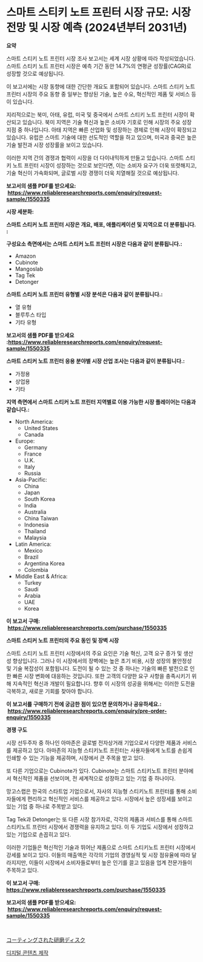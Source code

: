 <p><h1>스마트 스티키 노트 프린터 시장 규모: 시장 전망 및 시장 예측 (2024년부터 2031년)</h1></p><p><strong>요약</strong></p>
<p><p>스마트 스티키 노트 프린터 시장 조사 보고서는 세계 시장 상황에 따라 작성되었습니다. 스마트 스티키 노트 프린터 시장은 예측 기간 동안 14.7%의 연평균 성장률(CAGR)로 성장할 것으로 예상됩니다.</p><p>이 보고서에는 시장 동향에 대한 간단한 개요도 포함되어 있습니다. 스마트 스티키 노트 프린터 시장의 주요 동향 중 일부는 향상된 기술, 높은 수요, 혁신적인 제품 및 서비스 등이 있습니다.</p><p>지리적으로는 북미, 아태, 유럽, 미국 및 중국에서 스마트 스티키 노트 프린터 시장이 확산되고 있습니다. 북미 지역은 기술 혁신과 높은 소비자 기호로 인해 시장의 주요 성장 지점 중 하나입니다. 아태 지역은 빠른 산업화 및 성장하는 경제로 인해 시장이 확장되고 있습니다. 유럽은 스마트 기술에 대한 선도적인 역할을 하고 있으며, 미국과 중국은 높은 기술 발전과 시장 성장률을 보이고 있습니다.</p><p>이러한 지역 간의 경쟁과 협력이 시장을 더 다이내믹하게 만들고 있습니다. 스마트 스티키 노트 프린터 시장이 성장하는 것으로 보인다면, 이는 소비자 요구가 더욱 또렷해지고, 기술 혁신이 가속화되며, 글로벌 시장 경쟁이 더욱 치열해질 것으로 예상됩니다.</p></p>
<p><strong>보고서의 샘플 PDF를 받으세요: &nbsp;<a href="https://www.reliableresearchreports.com/enquiry/request-sample/1550335">https://www.reliableresearchreports.com/enquiry/request-sample/1550335</a></strong></p>
<p><strong>시장 세분화:</strong></p>
<p><strong> 스마트 스티커 노트 프린터 시장은 개요, 배포, 애플리케이션 및 지역으로 더 분류됩니다. :</strong></p>
<p><strong>구성요소 측면에서는 스마트 스티커 노트 프린터 시장은 다음과 같이 분류됩니다.:</strong></p>
<p><ul><li>Amazon</li><li>Cubinote</li><li>Mangoslab</li><li>Tag Tek</li><li>Detonger</li></ul></p>
<p><strong> 스마트 스티커 노트 프린터 유형별 시장 분석은 다음과 같이 분류됩니다.:</strong></p>
<p><ul><li>열 유형</li><li>블루투스 타입</li><li>기타 유형</li></ul></p>
<p><strong>보고서의 샘플 PDF를 받으세요 :<a href="https://www.reliableresearchreports.com/enquiry/request-sample/1550335">https://www.reliableresearchreports.com/enquiry/request-sample/1550335</a></strong></p>
<p><strong> 스마트 스티커 노트 프린터 응용 분야별 시장 산업 조사는 다음과 같이 분류됩니다.:</strong></p>
<p><ul><li>가정용</li><li>상업용</li><li>기타</li></ul></p>
<p><strong>지역 측면에서 스마트 스티커 노트 프린터 지역별로 이용 가능한 시장 플레이어는 다음과 같습니다.:</strong></p>
<p><ul>
    <li>
        North America:
        <ul>
            <li>United States</li>
            <li>Canada</li>
        </ul>
    </li>
    <li>
        Europe:
        <ul>
            <li>Germany</li>
            <li>France</li>
            <li>U.K.</li>
            <li>Italy</li>
            <li>Russia</li>
        </ul>
    </li>
    <li>
        Asia-Pacific:
        <ul>
            <li>China</li>
            <li>Japan</li>
            <li>South Korea</li>
            <li>India</li>
            <li>Australia</li>
            <li>China Taiwan</li>
            <li>Indonesia</li>
            <li>Thailand</li>
            <li>Malaysia</li>
        </ul>
    </li>
    <li>
        Latin America:
        <ul>
            <li>Mexico</li>
            <li>Brazil</li>
            <li>Argentina Korea</li>
            <li>Colombia</li>
        </ul>
    </li>
    <li>
        Middle East & Africa:
        <ul>
            <li>Turkey</li>
            <li>Saudi</li>
            <li>Arabia</li>
            <li>UAE</li>
            <li>Korea</li>
        </ul>
    </li>
    </ul></p>
<p><strong>이 보고서 구매: &nbsp;<a href="https://www.reliableresearchreports.com/purchase/1550335">https://www.reliableresearchreports.com/purchase/1550335</a></strong></p>
<p><strong>스마트 스티커 노트 프린터의 주요 동인 및 장벽 시장</strong></p>
<p><p>스마트 스티키 노트 프린터 시장에서의 주요 요인은 기술 혁신, 고객 요구 증가 및 생산성 향상입니다. 그러나 이 시장에서의 장벽에는 높은 초기 비용, 시장 성장의 불안정성 및 기술 복잡성이 포함됩니다. 도전이 될 수 있는 것 중 하나는 기술의 빠른 발전으로 인한 빠른 시장 변화에 대응하는 것입니다. 또한 고객의 다양한 요구 사항을 충족시키기 위해 지속적인 혁신과 개발이 필요합니다. 향후 이 시장의 성공을 위해서는 이러한 도전을 극복하고, 새로운 기회를 찾아야 합니다.</p></p>
<p><strong>이 보고서를 구매하기 전에 궁금한 점이 있으면 문의하거나 공유하세요.: &nbsp;<a href="https://www.reliableresearchreports.com/enquiry/pre-order-enquiry/1550335">https://www.reliableresearchreports.com/enquiry/pre-order-enquiry/1550335</a></strong></p>
<p><strong>경쟁 구도</strong></p>
<p><p>시장 선두주자 중 하나인 아마존은 글로벌 전자상거래 기업으로서 다양한 제품과 서비스를 제공하고 있다. 아마존의 지능형 스티키노트 프린터는 사용자들에게 노트를 손쉽게 인쇄할 수 있는 기능을 제공하며, 시장에서 큰 주목을 받고 있다. </p><p>또 다른 기업으로는 Cubinote가 있다. Cubinote는 스마트 스티키노트 프린터 분야에서 혁신적인 제품을 선보이며, 전 세계적으로 성장하고 있는 기업 중 하나이다. </p><p>망고스랩은 한국의 스타트업 기업으로서, 자사의 지능형 스티키노트 프린터를 통해 소비자들에게 편리하고 혁신적인 서비스를 제공하고 있다. 시장에서 높은 성장세를 보이고 있는 기업 중 하나로 주목받고 있다. </p><p>Tag Tek과 Detonger는 또 다른 시장 참가자로, 각각의 제품과 서비스를 통해 스마트 스티키노트 프린터 시장에서 경쟁력을 유지하고 있다. 이 두 기업도 시장에서 성장하고 있는 기업으로 손꼽히고 있다. </p><p>이러한 기업들은 혁신적인 기술과 뛰어난 제품으로 스마트 스티키노트 프린터 시장에서 강세를 보이고 있다. 이들의 매출액은 각각의 기업의 경영실적 및 시장 점유율에 따라 달라지지만, 이들이 시장에서 소비자들로부터 높은 인기를 끌고 있음을 업계 전문가들이 주목하고 있다.</p></p>
<p><strong>이 보고서 구매: &nbsp; <a href="https://www.reliableresearchreports.com/purchase/1550335">https://www.reliableresearchreports.com/purchase/1550335</a></strong></p>
<p><strong>보고서의 샘플 PDF를 받으세요: &nbsp;<a href="https://www.reliableresearchreports.com/enquiry/request-sample/1550335">https://www.reliableresearchreports.com/enquiry/request-sample/1550335</a></strong><strong></strong></p>
<p>&nbsp;</p>
<p><p><a href="https://github.com/zekaoe592392/Market-Research-Report-List-1/blob/main/45826867244.md">コーティングされた研磨ディスク</a></p><p><a href="https://github.com/vsnao330707/Market-Research-Report-List-1/blob/main/81993695966.md">디지털 콘텐츠 제작</a></p></p>